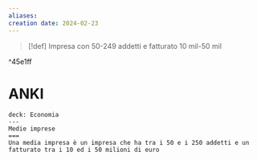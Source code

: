 ```yaml
---
aliases: 
creation date: 2024-02-23
---
```


>[!def]
>Impresa con 50-249 addetti e fatturato 10 mil-50 mil

^45e1ff

# ANKI

```anki
deck: Economia
---
Medie imprese
===
Una media impresa è un impresa che ha tra i 50 e i 250 addetti e un fatturato tra i 10 ed i 50 milioni di euro
```
